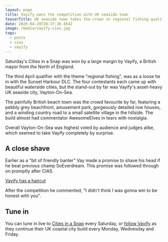 ```yaml
---
layout: page
title: Vayify owns the competition with UK seaside town
teaserTitle: UK seaside town takes the crown in regional fishing qualifier
date: 2020-04-29T20:37:36.454Z
image: /media/vayify-cias.jpg
tags:
  - posts
  - cias
  - vayify
---
```

Saturday's Cities in a Snap was won by a large margin by Vayify, a British mayor from the North of England.

The third April qualifier with the theme "regional fishing", was as a loose tie in with the Sunset Harbour DLC. The four contestants each came up with beautiful waterside cities, but the stand-out by far was Vayify's asset-heavy UK seaside city, Vayton-On-Sea.

The painfully British beach town was the crowd favourite by far, featuring a pebbly grey beachfront, amusement park, gorgeously detailed row houses, and a winding country road to a small satellite village in the hillside. The build almost had commentator AwesomeElves in tears with nostalgia.

Overall Vayton-On-Sea was highest voted by audience and judges alike, which seemed to take Vayify completely by surprise. 

## A close shave

Earlier as a "bit of friendly banter" Vay made a promise to shave his head if he beat previous champ SoEverdream. This promise was followed through on promptly after CIAS.

<a href="https://clips.twitch.tv/EnergeticMotionlessBulgogiHoneyBadger" class="embed">Vayify has a haircut</a>

After the competition he commented, "I didn't think I was gonna win to be honest with you".

## Tune in

You can tune in live to [Cities in a Snap](https://www.twitch.tv/citiesinasnap) every Saturday, or [follow Vayify](https://www.twitch.tv/vayify) as they continue their UK coastal city build every Monday, Wednesday and Friday.